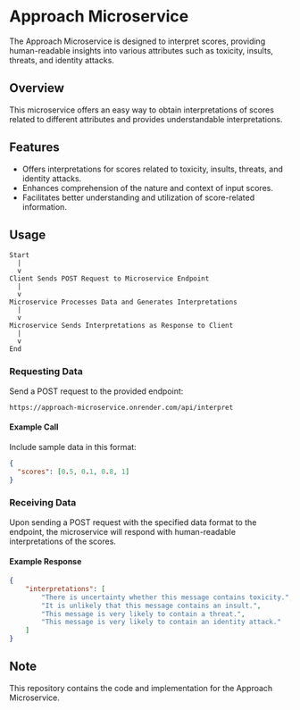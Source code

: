 # Approach Microservice

The Approach Microservice is designed to interpret scores, providing human-readable insights into various attributes such as toxicity, insults, threats, and identity attacks.

## Overview

This microservice offers an easy way to obtain interpretations of scores related to different attributes and provides understandable interpretations.

## Features

- Offers interpretations for scores related to toxicity, insults, threats, and identity attacks.
- Enhances comprehension of the nature and context of input scores.
- Facilitates better understanding and utilization of score-related information.

## Usage
```
Start
  |
  v
Client Sends POST Request to Microservice Endpoint
  |
  v
Microservice Processes Data and Generates Interpretations
  |
  v
Microservice Sends Interpretations as Response to Client
  |
  v
End
```

### Requesting Data

Send a POST request to the provided endpoint:
```
https://approach-microservice.onrender.com/api/interpret
```

#### Example Call

Include sample data in this format:
```json
{
  "scores": [0.5, 0.1, 0.8, 1]
}
```

### Receiving Data

Upon sending a POST request with the specified data format to the endpoint, the microservice will respond with human-readable interpretations of the scores.

#### Example Response
```json
{
    "interpretations": [
        "There is uncertainty whether this message contains toxicity.",
        "It is unlikely that this message contains an insult.",
        "This message is very likely to contain a threat.",
        "This message is very likely to contain an identity attack."
    ]
}
```

## Note

This repository contains the code and implementation for the Approach Microservice.
